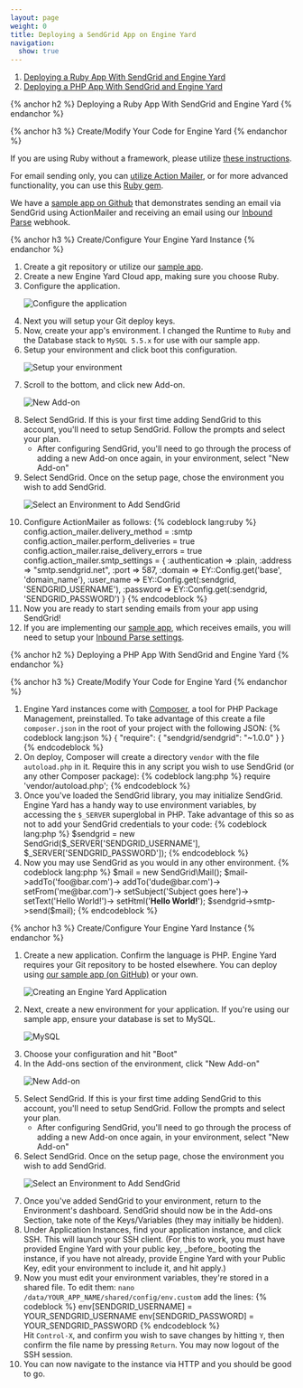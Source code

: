 ```yaml
---
layout: page
weight: 0
title: Deploying a SendGrid App on Engine Yard
navigation:
  show: true
---
```


1. [Deploying a Ruby App With SendGrid and Engine Yard](#-Deploying-a-Ruby-App-With-SendGrid-and-Engine-Yard)
2. [Deploying a PHP App With SendGrid and Engine Yard](#-Deploying-a-PHP-App-With-SendGrid-and-Engine-Yard)

{% anchor h2 %}
Deploying a Ruby App With SendGrid and Engine Yard
{% endanchor %}

{% anchor h3 %}
Create/Modify Your Code for Engine Yard
{% endanchor %}

If you are using Ruby without a framework, please utilize [these instructions]({{root_url}}/Integrate/Code_Examples/ruby.html).

For email sending only, you can [utilize Action Mailer]({{root_url}}/Integrate/Frameworks/rubyonrails.html), or for more advanced functionality, you can use this [Ruby gem](https://github.com/stephenb/sendgrid).

We have a [sample app on Github](https://github.com/sendgrid/sendgrid-engine-yard-ruby) that demonstrates sending an email via SendGrid using ActionMailer and receiving an email using our <a href="{{root_url}}/API_Reference/Webhooks/parse.html">Inbound Parse</a> webhook.

{% anchor h3 %}
Create/Configure Your Engine Yard Instance
{% endanchor %}

<ol>
<li>Create a git repository or utilize our <a href="https://github.com/sendgrid/sendgrid-engine-yard-ruby">sample app</a>.</li>
<li>Create a new Engine Yard Cloud app, making sure you choose Ruby.</li>
<li>Configure the application.
	
<p><img alt="Configure the application" src="{{root_url}}/images/engineyard_7_create_application.png" /></p>
</li>
<li>Next you will setup your Git deploy keys.</li>
<li>Now, create your app's environment. I changed the Runtime to <code>Ruby</code> and the Database stack to <code>MySQL 5.5.x</code> for use with our sample app.</li>
<li>Setup your environment and click boot this configuration.
	
<p><img alt="Setup your environment" src="{{root_url}}/images/engineyard_8_environment.png" /></p>
</li>

<li>Scroll to the bottom, and click new Add-on.
	
<p><img alt="New Add-on" src="{{root_url}}/images/engineyard_3_addon.png" /></p>

<li>Select SendGrid. If this is your first time adding SendGrid to this account, you'll need to setup SendGrid. Follow the prompts and select your plan.
<ul><li>After configuring SendGrid, you'll need to go through the process of adding a new Add-on once again, in your environment, select "New Add-on"</li></ul></li>
<li>Select SendGrid. Once on the setup page, chose the environment you wish to add SendGrid.

<p><img alt="Select an Environment to Add SendGrid" src="{{root_url}}/images/engineyard_4_environmentselect.png" /></p></li>
<li>Configure ActionMailer as follows:
{% codeblock lang:ruby %}
config.action_mailer.delivery_method = :smtp
config.action_mailer.perform_deliveries = true
config.action_mailer.raise_delivery_errors = true
config.action_mailer.smtp_settings = {
     :authentication => :plain,
     :address => "smtp.sendgrid.net",
     :port => 587,
     :domain => EY::Config.get('base', 'domain_name'),
     :user_name => EY::Config.get(:sendgrid, 'SENDGRID_USERNAME'),
     :password => EY::Config.get(:sendgrid, 'SENDGRID_PASSWORD')
}
{% endcodeblock %}
</li>
<li>Now you are ready to start sending emails from your app using SendGrid!</li>
<li>If you are implementing our <a href="https://github.com/sendgrid/sendgrid-engine-yard-ruby">sample app</a>, which receives emails, you will need to setup your <a href="{{root_url}}/API_Reference/Webhooks/parse.html">Inbound Parse settings</a>.</li>
</ol>

{% anchor h2 %}
Deploying a PHP App With SendGrid and Engine Yard
{% endanchor %}

{% anchor h3 %}
Create/Modify Your Code for Engine Yard
{% endanchor %}

<ol>
<li>Engine Yard instances come with <a href="http://getcomposer.org/">Composer</a>, a tool for PHP Package Management, preinstalled. To take advantage of this create a file <code>composer.json</code> in the root of your project with the following JSON:
{% codeblock lang:json %}
{  
  "require": {
    "sendgrid/sendgrid": "~1.0.0"
  }
}
{% endcodeblock %}</li>
<li>On deploy, Composer will create a directory <code>vendor</code> with the file 	<code>autoload.php</code> in it. Require this in any script you wish to use SendGrid (or any other Composer package):
{% codeblock lang:php %}
require 'vendor/autoload.php';
{% endcodeblock %}</li>
<li>Once you've loaded the SendGrid library, you may initialize SendGrid. Engine Yard has a handy way to use environment variables, by accessing the <code>$_SERVER</code> superglobal in PHP. Take advantage of this so as not to add your SendGrid credentials to your code:
{% codeblock lang:php %}
$sendgrid = new SendGrid($_SERVER['SENDGRID_USERNAME'], $_SERVER['SENDGRID_PASSWORD']);
{% endcodeblock %}</li>
<li>Now you may use SendGrid as you would in any other environment.
{% codeblock lang:php %}
$mail     = new SendGrid\Mail();
$mail->addTo('foo@bar.com')->
       addTo('dude@bar.com')->
       setFrom('me@bar.com')->
       setSubject('Subject goes here')->
       setText('Hello World!')->
       setHtml('<strong>Hello World!</strong>');
$sendgrid->smtp->send($mail);
{% endcodeblock %}</li>
</ol>

{% anchor h3 %}
Create/Configure Your Engine Yard Instance
{% endanchor %}

<ol>
<li>Create a new application. Confirm the language is PHP. Engine Yard requires your Git repository to be hosted elsewhere. You can deploy using <a href="http://github.com/sendgrid/sendgrid-engine-yard-php">our sample app (on GitHub)</a> or your own.

<p><img alt="Creating an Engine Yard Application" src="{{root_url}}/images/engineyard_1_create.png" /></p></li>
<li>Next, create a new environment for your application. If you're using our sample app, ensure your database is set to MySQL.

<p><img alt="MySQL" src="{{root_url}}/images/engineyard_2_database.png" /></p></li>
<li>Choose your configuration and hit "Boot"</li>
<li>In the Add-ons section of the environment, click "New Add-on"

<p><img alt="New Add-on" src="{{root_url}}/images/engineyard_3_addon.png" /></p></li>
<li>Select SendGrid. If this is your first time adding SendGrid to this account, you'll need to setup SendGrid. Follow the prompts and select your plan.
<ul><li>After configuring SendGrid, you'll need to go through the process of adding a new Add-on once again, in your environment, select "New Add-on"</li></ul></li>
<li>Select SendGrid. Once on the setup page, chose the environment you wish to add SendGrid.

<p><img alt="Select an Environment to Add SendGrid" src="{{root_url}}/images/engineyard_4_environmentselect.png" /></p></li>
<li>Once you've added SendGrid to your environment, return to the Environment's dashboard. SendGrid should now be in the Add-ons Section, take note of the Keys/Variables (they may initially be hidden).</li>
<li>Under Application Instances, find your application instance, and click SSH. This will launch your SSH client. (For this to work, you must have provided Engine Yard with your public key, _before_ booting the instance, if you have not already, provide Engine Yard with your Public Key, edit your environment to include it, and hit apply.)</li>
<li>Now you must edit your environment variables, they're stored in a shared file. To edit them: <code>nano /data/YOUR_APP_NAME/shared/config/env.custom</code> add the lines:
{% codeblock %}
env[SENDGRID_USERNAME] = YOUR_SENDGRID_USERNAME
env[SENDGRID_PASSWORD] = YOUR_SENDGRID_PASSWORD
{% endcodeblock %}</li>
Hit <code>Control-X</code>, and confirm you wish to save changes by hitting <code>Y</code>, then confirm the file name by pressing <code>Return</code>. You may now logout of the SSH session.
<li>You can now navigate to the instance via HTTP and you should be good to go.</li>
</ol>
